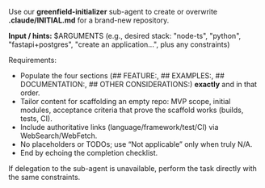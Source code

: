 
Use our **greenfield-initializer** sub-agent to create or overwrite **.claude/INITIAL.md** for a brand-new repository.

**Input / hints:** $ARGUMENTS (e.g., desired stack: "node-ts", "python", "fastapi+postgres", "create an application...", plus any constraints)

Requirements:
- Populate the four sections (## FEATURE:, ## EXAMPLES:, ## DOCUMENTATION:, ## OTHER CONSIDERATIONS:) **exactly** and in that order.
- Tailor content for scaffolding an empty repo: MVP scope, initial modules, acceptance criteria that prove the scaffold works (builds, tests, CI).
- Include authoritative links (language/framework/test/CI) via WebSearch/WebFetch.
- No placeholders or TODOs; use “Not applicable” only when truly N/A.
- End by echoing the completion checklist.

If delegation to the sub-agent is unavailable, perform the task directly with the same constraints.

